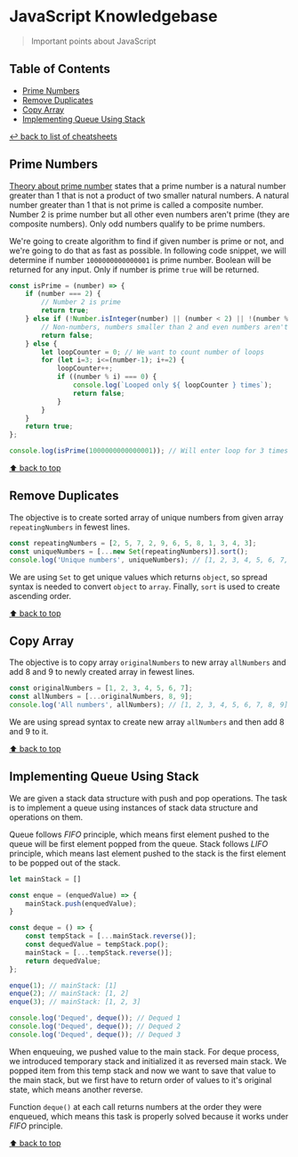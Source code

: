 # JavaScript Knowledgebase
> Important points about JavaScript

## Table of Contents

* [Prime Numbers](#prime-numbers)
* [Remove Duplicates](#remove-duplicates)
* [Copy Array](#copy-array)
* [Implementing Queue Using Stack](#implementing-queue-using-stack)

[↩ back to list of cheatsheets](README.md#list-of-cheatsheets)

## Prime Numbers

[Theory about prime number](https://en.wikipedia.org/wiki/Prime_number) states that a prime number is a natural number greater than 1 that is not a product of two smaller natural numbers. A natural number greater than 1 that is not prime is called a composite number. Number 2 is prime number but all other even numbers aren't prime (they are composite numbers). Only odd numbers qualify to be prime numbers. 

We're going to create algorithm to find if given number is prime or not, and we're going to do that as fast as possible. In following code snippet, we will determine if number `1000000000000001` is prime number. Boolean will be returned for any input. Only if number is prime `true` will be returned. 

```javascript
const isPrime = (number) => {
    if (number === 2) {
        // Number 2 is prime
        return true;
    } else if (!Number.isInteger(number) || (number < 2) || !(number % 2)) {
        // Non-numbers, numbers smaller than 2 and even numbers aren't prime
        return false;
    } else {
        let loopCounter = 0; // We want to count number of loops
        for (let i=3; i<=(number-1); i+=2) {
            loopCounter++;
            if ((number % i) === 0) {
                console.log(`Looped only ${ loopCounter } times`);
                return false;
            }
        }
    }
    return true;
};

console.log(isPrime(1000000000000001)); // Will enter loop for 3 times and return false
```

[⬆ back to top](#table-of-contents)

## Remove Duplicates

The objective is to create sorted array of unique numbers from given array `repeatingNumbers` in fewest lines.

```javascript
const repeatingNumbers = [2, 5, 7, 2, 9, 6, 5, 8, 1, 3, 4, 3];
const uniqueNumbers = [...new Set(repeatingNumbers)].sort();
console.log('Unique numbers', uniqueNumbers); // [1, 2, 3, 4, 5, 6, 7, 8, 9]
```

We are using `Set` to get unique values which returns `object`, so spread syntax is needed to convert `object` to `array`. Finally, `sort` is used to create ascending order. 

[⬆ back to top](#table-of-contents)

## Copy Array

The objective is to copy array `originalNumbers` to new array `allNumbers` and add 8 and 9 to newly created array in fewest lines.

```javascript
const originalNumbers = [1, 2, 3, 4, 5, 6, 7];
const allNumbers = [...originalNumbers, 8, 9];
console.log('All numbers', allNumbers); // [1, 2, 3, 4, 5, 6, 7, 8, 9]
```

We are using spread syntax to create new array `allNumbers` and then add 8 and 9 to it. 

[⬆ back to top](#table-of-contents)

## Implementing Queue Using Stack

We are given a stack data structure with push and pop operations. The task is to implement a queue using instances of stack data structure and operations on them. 

Queue follows *FIFO* principle, which means first element pushed to the queue will be first element popped from the queue. Stack follows *LIFO* principle, which means last element pushed to the stack is the first element to be popped out of the stack. 

```javascript
let mainStack = []

const enque = (enquedValue) => {
    mainStack.push(enquedValue);
}

const deque = () => {
    const tempStack = [...mainStack.reverse()];
    const dequedValue = tempStack.pop();
    mainStack = [...tempStack.reverse()];
    return dequedValue;
};

enque(1); // mainStack: [1]
enque(2); // mainStack: [1, 2]
enque(3); // mainStack: [1, 2, 3]

console.log('Dequed', deque()); // Dequed 1
console.log('Dequed', deque()); // Dequed 2
console.log('Dequed', deque()); // Dequed 3
```

When enqueuing, we pushed value to the main stack. For deque process, we introduced temporary stack and initialized it as reversed main stack. We popped item from this temp stack and now we want to save that value to the main stack, but we first have to return order of values to it's original state, which means another reverse. 

Function `deque()` at each call returns numbers at the order they were enqueued, which means this task is properly solved because it works under *FIFO* principle.

[⬆ back to top](#table-of-contents)
